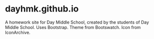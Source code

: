 # dayhmk.github.io
A homework site for Day Middle School, created by the students of Day Middle School.
Uses Bootstrap. Theme from Bootswatch. Icon from IconArchive.
